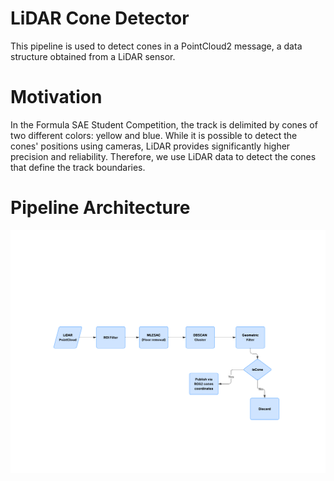 # LiDAR Cone Detector
This pipeline is used to detect cones in a PointCloud2 message, a data structure obtained from a LiDAR sensor.
# Motivation
In the Formula SAE Student Competition, the track is delimited by cones of two different colors: yellow and blue. While it is possible to detect the cones' positions using cameras, LiDAR provides significantly higher precision and reliability. Therefore, we use LiDAR data to detect the cones that define the track boundaries.
# Pipeline Architecture

![Preview](https://github.com/felipeCapovilla/lidar-cone-detection/blob/0110de33e5abe786f94b0ddfb0f997ac0ad770f0/_Fluxograma%20(1).png)
